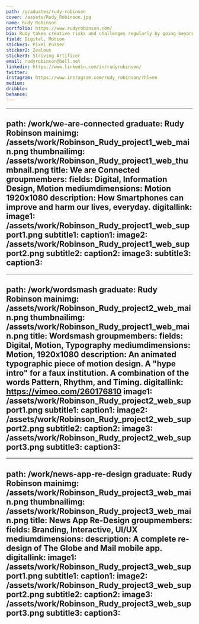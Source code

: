 ```yaml
---
path: /graduates/rudy-robinson
cover: /assets/Rudy_Robinson.jpg
name: Rudy Robinson
portfolio: https://www.rudyrobinson.com/
bio: Rudy takes creative risks and challenges regularly by going beyond what an assignment requires. Constantly striving to learn more in order to develop and refine his skill set. Always taking the initiative to move learning forward by asking questions, working through issues with peers, and using his free time to expand his knowledge.
field: Digital, Motion
sticker1: Pixel Pusher
sticker2: Zealous
sticker3: Striving Artificer
email: rudyrobinson@bell.net
linkedin: https://www.linkedin.com/in/rudyrobinson/
twitter:
instagram: https://www.instagram.com/rudy_robinson/?hl=en
medium:
dribble:
behance:
---
```


---
path: /work/we-are-connected
graduate: Rudy Robinson
mainimg: /assets/work/Robinson_Rudy_project1_web_main.png
thumbnailimg: /assets/work/Robinson_Rudy_project1_web_thumbnail.png
title: We are Connected 
groupmembers:
fields: Digital, Information Design, Motion
mediumdimensions: Motion 1920x1080
description: How Smartphones can improve and harm our lives, everyday. 
digitallink:
image1: /assets/work/Robinson_Rudy_project1_web_support1.png
subtitle1:
caption1:
image2: /assets/work/Robinson_Rudy_project1_web_support2.png
subtitle2:
caption2:
image3:
subtitle3:
caption3:
---

---
path: /work/wordsmash
graduate: Rudy Robinson
mainimg: /assets/work/Robinson_Rudy_project2_web_main.png
thumbnailimg: /assets/work/Robinson_Rudy_project1_web_main.png
title: Wordsmash
groupmembers:
fields: Digital, Motion, Typography
mediumdimensions: Motion, 1920x1080
description: An animated typographic piece of motion design. A "hype intro" for a faux institution. A combination of the words Pattern, Rhythm, and Timing.
digitallink: https://vimeo.com/260176810
image1: /assets/work/Robinson_Rudy_project2_web_support1.png
subtitle1:
caption1:
image2: /assets/work/Robinson_Rudy_project2_web_support2.png
subtitle2:
caption2:
image3: /assets/work/Robinson_Rudy_project2_web_support3.png
subtitle3:
caption3:
---

---
path: /work/news-app-re-design
graduate: Rudy Robinson
mainimg: /assets/work/Robinson_Rudy_project3_web_main.png
thumbnailimg: /assets/work/Robinson_Rudy_project3_web_main.png
title: News App Re-Design
groupmembers:
fields: Branding, Interactive, UI/UX
mediumdimensions:
description: A complete re-design of The Globe and Mail mobile app.
digitallink:
image1: /assets/work/Robinson_Rudy_project3_web_support1.png
subtitle1:
caption1:
image2: /assets/work/Robinson_Rudy_project3_web_support2.png
subtitle2:
caption2:
image3: /assets/work/Robinson_Rudy_project3_web_support3.png
subtitle3:
caption3:
---
